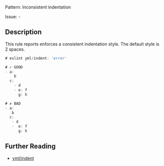 Pattern: Inconsistent indentation

Issue: -

## Description

This rule reports enforces a consistent indentation style. The default style is 2 spaces.

```js
# eslint yml/indent: 'error'

# ✓ GOOD
- a:
    b
  c:
    - d
    - e: f
      g: h

# ✗ BAD
- a:
   b
  c:
   - d
   -  e: f
      g: h
```

## Further Reading

* [yml/indent](https://ota-meshi.github.io/eslint-plugin-yml/rules/indent.html)